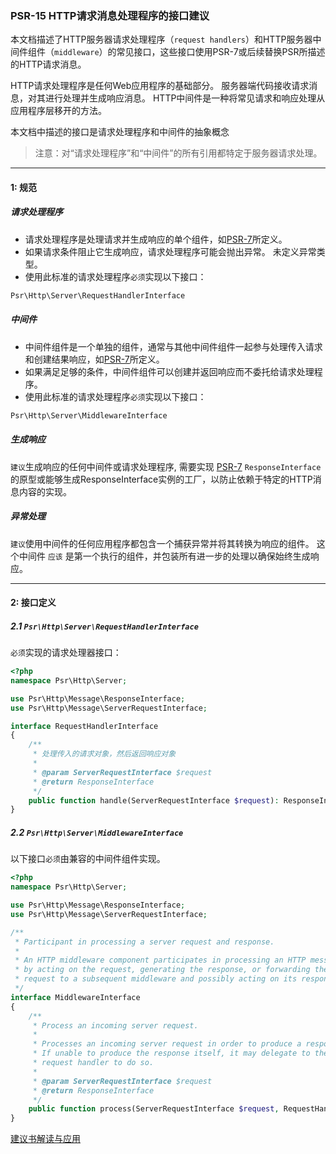 ### PSR-15 HTTP请求消息处理程序的接口建议

本文档描述了HTTP服务器请求处理程序（`request handlers`）和HTTP服务器中间件组件（`middleware`）的常见接口，这些接口使用PSR-7或后续替换PSR所描述的HTTP请求消息。

HTTP请求处理程序是任何Web应用程序的基础部分。 服务器端代码接收请求消息，对其进行处理并生成响应消息。 HTTP中间件是一种将常见请求和响应处理从应用程序层移开的方法。

本文档中描述的接口是请求处理程序和中间件的抽象概念

> 注意：对“请求处理程序”和“中间件”的所有引用都特定于服务器请求处理。

---
#### 1: 规范

##### 请求处理程序

- 请求处理程序是处理请求并生成响应的单个组件，如[PSR-7](../psr-7/标准建议书.md)所定义。
- 如果请求条件阻止它生成响应，请求处理程序可能会抛出异常。 未定义异常类型。
- 使用此标准的请求处理程序`必须`实现以下接口：

```php
Psr\Http\Server\RequestHandlerInterface
```

##### 中间件

- 中间件组件是一个单独的组件，通常与其他中间件组件一起参与处理传入请求和创建结果响应，如[PSR-7](../psr-7/标准建议书.md)所定义。
- 如果满足足够的条件，中间件组件可以创建并返回响应而不委托给请求处理程序。
- 使用此标准的请求处理程序`必须`实现以下接口：

```php
Psr\Http\Server\MiddlewareInterface
```

##### 生成响应

`建议`生成响应的任何中间件或请求处理程序, 需要实现 [PSR-7](../psr-7/标准建议书.md) `ResponseInterface`的原型或能够生成ResponseInterface实例的工厂，以防止依赖于特定的HTTP消息内容的实现。

##### 异常处理

`建议`使用中间件的任何应用程序都包含一个捕获异常并将其转换为响应的组件。 这个中间件 `应该` 是第一个执行的组件，并包装所有进一步的处理以确保始终生成响应。

---
#### 2: 接口定义

##### 2.1 `Psr\Http\Server\RequestHandlerInterface`
`必须`实现的请求处理器接口：
```php
<?php
namespace Psr\Http\Server;

use Psr\Http\Message\ResponseInterface;
use Psr\Http\Message\ServerRequestInterface;

interface RequestHandlerInterface
{
    /**
     * 处理传入的请求对象，然后返回响应对象 
     *
     * @param ServerRequestInterface $request
     * @return ResponseInterface
     */
    public function handle(ServerRequestInterface $request): ResponseInterface;
}
```

##### 2.2 `Psr\Http\Server\MiddlewareInterface`
以下接口`必须`由兼容的中间件组件实现。

```php
<?php
namespace Psr\Http\Server;

use Psr\Http\Message\ResponseInterface;
use Psr\Http\Message\ServerRequestInterface;

/**
 * Participant in processing a server request and response.
 *
 * An HTTP middleware component participates in processing an HTTP message:
 * by acting on the request, generating the response, or forwarding the
 * request to a subsequent middleware and possibly acting on its response.
 */
interface MiddlewareInterface
{
    /**
     * Process an incoming server request.
     *
     * Processes an incoming server request in order to produce a response.
     * If unable to produce the response itself, it may delegate to the provided
     * request handler to do so.
     *
     * @param ServerRequestInterface $request
     * @return ResponseInterface
     */
    public function process(ServerRequestInterface $request, RequestHandlerInterface $handler): ResponseInterface;
}
```
[建议书解读与应用](./标准建议书解读.md)
